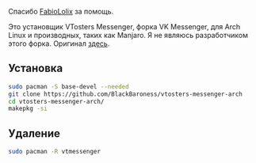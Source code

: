 Спасибо [FabioLolix](https://github.com/FabioLolix) за помощь.

Это установщик VTosters Messenger, форка VK Messenger, для Arch Linux и производных, таких как Manjaro.
Я не являюсь разработчиком этого форка. Оригинал [здесь](https://t.me/vtmsg).

## Установка
```bash
sudo pacman -S base-devel --needed
git clone https://github.com/BlackBaroness/vtosters-messenger-arch
cd vtosters-messenger-arch/
makepkg -si
```

## Удаление
```bash
sudo pacman -R vtmessenger
```

